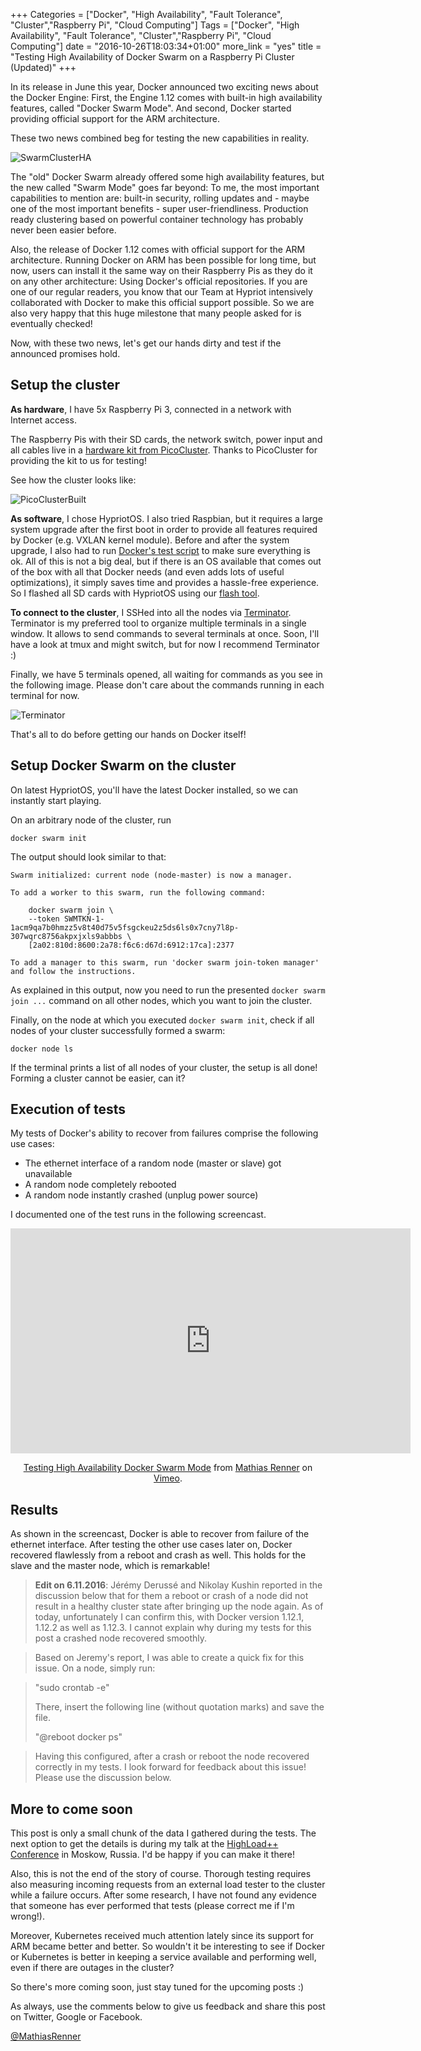 +++
Categories = ["Docker", "High Availability", "Fault Tolerance", "Cluster","Raspberry Pi", "Cloud Computing"]
Tags = ["Docker", "High Availability", "Fault Tolerance", "Cluster","Raspberry Pi", "Cloud Computing"]
date = "2016-10-26T18:03:34+01:00"
more_link = "yes"
title = "Testing High Availability of Docker Swarm on a Raspberry Pi Cluster (Updated)"
+++

In its release in June this year, Docker announced two exciting news about the Docker Engine: First, the Engine 1.12 comes with built-in high availability features, called "Docker Swarm Mode". And second, Docker started providing official support for the ARM architecture.

These two news combined beg for testing the new capabilities in reality.

![SwarmClusterHA](/images/high-availability-testing/high-availability-docker-swarm.png)


<!--more-->

The "old" Docker Swarm already offered some high availability features, but the new called "Swarm Mode" goes far beyond: To me, the most important capabilities to mention are: built-in security, rolling updates and - maybe one of the most important benefits - super user-friendliness. Production ready clustering based on powerful container technology has probably never been easier before.

Also, the release of Docker 1.12 comes with official support for the ARM architecture. Running Docker on ARM has been possible for long time, but now, users can install it the same way on their Raspberry Pis as they do it on any other architecture: Using Docker's official repositories. If you are one of our regular readers, you know that our Team at Hypriot intensively collaborated with Docker to make this official support possible. So we are also very happy that this huge milestone that many people asked for is eventually checked!

Now, with these two news, let's get our hands dirty and test if the announced promises hold.


Setup the cluster
----------------------

**As hardware**, I have 5x Raspberry Pi 3, connected in a network with Internet access.

The Raspberry Pis with their SD cards, the network switch, power input and all cables live in a [hardware kit from PicoCluster](
https://www.picocluster.com/collections/starter-picocluster-kits/products/pico-5-raspberry-pi-starter-kit?variant=29344698892
). Thanks to PicoCluster for providing the kit to us for testing!

See how the cluster looks like:

![PicoClusterBuilt](/images/high-availability-testing/PicoCluster.jpg)

**As software**, I chose HypriotOS. I also tried Raspbian, but it requires a large system upgrade after the first boot in order to provide all features required by Docker (e.g. VXLAN kernel module). Before and after the system upgrade, I also had to run [Docker's test script]( https://github.com/docker/docker/blob/master/contrib/check-config.sh) to make sure everything is ok. All of this is not a big deal, but if there is an OS available that comes out of the box with all that Docker needs (and even adds lots of useful optimizations), it simply saves time and provides a hassle-free experience. So I flashed all SD cards with HypriotOS using our [flash tool](https://github.com/hypriot/flash).

**To connect to the cluster**, I SSHed into all the nodes via [Terminator](http://gnometerminator.blogspot.de/p/introduction.html). Terminator is my preferred tool to organize multiple terminals in a single window. It allows to send commands to several terminals at once. Soon, I'll have a look at tmux and might switch, but for now I recommend Terminator :)

Finally, we have 5 terminals opened, all waiting for commands as you see in the following image. Please don't care about the commands running in each terminal for now.

![Terminator](/images/high-availability-testing/terminal.png)

That's all to do before getting our hands on Docker itself!


Setup Docker Swarm on the cluster
--------------------------------

On latest HypriotOS, you'll have the latest Docker installed, so we can instantly start playing.

On an arbitrary node of the cluster, run
```
docker swarm init
```

The output should look similar to that:
```
Swarm initialized: current node (node-master) is now a manager.

To add a worker to this swarm, run the following command:

    docker swarm join \
    --token SWMTKN-1-1acm9qa7b0hmzz5v8t40d75v5fsgckeu2z5ds6ls0x7cny7l8p-307wqrc8756akpxjxls9abbbs \
    [2a02:810d:8600:2a78:f6c6:d67d:6912:17ca]:2377

To add a manager to this swarm, run 'docker swarm join-token manager' and follow the instructions.

```

As explained in this output, now you need to run the presented `docker swarm join ...` command on all other nodes, which you want to join the cluster.

Finally, on the node at which you executed `docker swarm init`, check if all nodes of your cluster successfully formed a swarm:

```
docker node ls
```

If the terminal prints a list of all nodes of your cluster, the setup is all done! Forming a cluster cannot be easier, can it?


Execution of tests
---------------------
My tests of Docker's ability to recover from failures comprise the following use cases:

  - The ethernet interface of a random node (master or slave) got unavailable
  - A random node completely rebooted
  - A random node instantly crashed (unplug power source)

I documented one of the test runs in the following screencast.

<div align="center">
<iframe src="https://player.vimeo.com/video/185361173" width="640" height="360" frameborder="0" webkitallowfullscreen mozallowfullscreen allowfullscreen></iframe>
<p><a href="https://vimeo.com/185361173">Testing High Availability Docker Swarm Mode</a> from <a href="https://vimeo.com/user54109827">Mathias Renner</a> on <a href="https://vimeo.com">Vimeo</a>.</p>
</div>

Results
------------
As shown in the screencast, Docker is able to recover from failure of the ethernet interface. After testing the other use cases later on, Docker recovered flawlessly from a reboot and crash as well. This holds for the slave and the master node, which is remarkable!

> **Edit on 6.11.2016**: Jérémy Derussé and Nikolay Kushin reported in the discussion below that for them a reboot or crash of a node did not result in a healthy cluster state after bringing up the node again. As of today, unfortunately I can confirm this, with Docker version 1.12.1, 1.12.2 as well as 1.12.3. I cannot explain why during my tests for this post a crashed node recovered smoothly.

> Based on Jeremy's report, I was able to create a quick fix for this issue. On a node, simply run:

>"sudo crontab -e"
>
>There, insert the following line (without quotation marks) and save the file.
>
>"@reboot docker ps"

> Having this configured, after a crash or reboot the node recovered correctly in my tests. I look forward for feedback about this issue! Please use the discussion below.

More to come soon
------------------
This post is only a small chunk of the data I gathered during the tests. The next option to get the details is during my talk at the [HighLoad++ Conference](http://highload.co/) in Moskow, Russia. I'd be happy if you can make it there!

Also, this is not the end of the story of course. Thorough testing requires also measuring incoming requests from an external load tester to the cluster while a failure occurs. After some research, I have not found any evidence that someone has ever performed that tests (please correct me if I'm wrong!).

Moreover, Kubernetes received much attention lately since its support for ARM became better and better. So wouldn't it be interesting to see if Docker or Kubernetes is better in keeping a service available and performing well, even if there are outages in the cluster?

So there's more coming soon, just stay tuned for the upcoming posts :)

As always, use the comments below to give us feedback and share this post on Twitter, Google or Facebook.

[@MathiasRenner](https://twitter.com/MathiasRenner)
